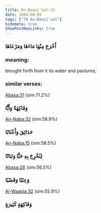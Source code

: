 ```yaml
---
title: An-Naazi'aat:31
date: 2004-08-09
tags: ["79.An-Naazi'aat"]
hidemeta: true 
ShowPostNavLinks: true 
---
```

### أَخْرَجَ مِنْهَا مَاءَهَا وَمَرْعَاهَا
### meaning: 
brought forth from it its water and pastures,
### similar verses: 

[Abasa:31](/80/31) (sim:71.2%)

### وَفَاكِهَةً وَأَبًّا

[An-Naba:32](/78/32) (sim:58.9%)

### حَدَائِقَ وَأَعْنَابًا

[An-Naba:15](/78/15) (sim:58.5%)

### لِنُخْرِجَ بِهِ حَبًّا وَنَبَاتًا

[Abasa:28](/80/28) (sim:56.5%)

### وَعِنَبًا وَقَضْبًا

[Al-Waaqia:32](/56/32) (sim:55.9%)

### وَفَاكِهَةٍ كَثِيرَةٍ
